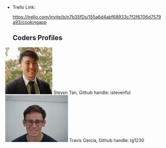 - Trello Link: 

  https://trello.com/invite/b/n7b35fDs/155a6d4abf68933c7f2f6706d7579a93/cookingapp 
  
  ## Coders Profiles
  
<img src="Coders' Profiles/Steven.jpg" height="150" width="150">
Steven Tan, Github handle: istevenful

<img src="Coders' Profiles/Travis.jpg" height="150" width="200">
Travis Garcia, Github handle: tg1230
